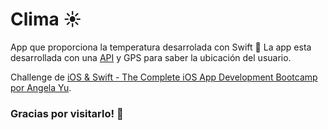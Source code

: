 # Clima ☀️

App que proporciona la temperatura desarrolada con Swift 🧮
La app esta desarrollada con una [API](https://openweathermap.org/api) y GPS para saber la ubicación del usuario.

Challenge de [iOS & Swift - The Complete iOS App Development Bootcamp por Angela Yu](https://www.udemy.com/course/ios-13-app-development-bootcamp/).


### Gracias por visitarlo! 🙌
